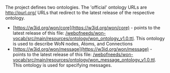 The project defines two ontologies. The 'official' ontology URLs are http://purl.org/ URLs that redirect to the latest release of the respective ontology.
* [https://w3id.org/won/core](https://w3id.org/won/core) - points to the latest release of this file: [/webofneeds/won-vocab/src/main/resources/ontology/won_ontology_v1.0.ttl](/webofneeds/won-vocab/src/main/resources/ontology/won_ontology_v1.0.ttl). This ontology is used to describe WoN nodes, Atoms, and Connections
* [https://w3id.org/won/message](https://w3id.org/won/message) - points to the latest release of this file: [/webofneeds/won-vocab/src/main/resources/ontology/won_message_ontology_v1.0.ttl](/webofneeds/won-vocab/src/main/resources/ontology/won_message_ontology_v1.0.ttl). This ontology is used for specifying messages.

